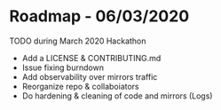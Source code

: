 Roadmap - 06/03/2020
==========================

TODO during March 2020 Hackathon

- Add a LICENSE & CONTRIBUTING.md
- Issue fixing burndown 
- Add observability over mirrors traffic 
- Reorganize repo & collaboiators
- Do hardening & cleaning of code and mirrors (Logs)
